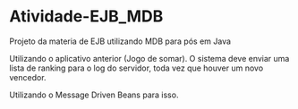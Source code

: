 # Atividade-EJB_MDB
Projeto da materia de EJB utilizando MDB para pós em Java 

Utilizando o aplicativo anterior (Jogo de somar). O sistema deve enviar uma lista de ranking para o log do servidor, toda vez que houver um novo vencedor.

Utilizando o Message Driven Beans para isso.
